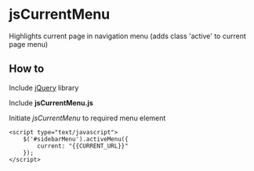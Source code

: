 # jsCurrentMenu
Highlights current page in navigation menu (adds class 'active' to current page menu)

## How to
Include [jQuery](https://code.jquery.com/) library

Include **jsCurrentMenu.js**

Initiate *jsCurrentMenu* to required menu element
```
<script type="text/javascript">
    $('#sidebarMenu').activeMenu({
        current: "{{CURRENT_URL}}"
    });
</script>
```
